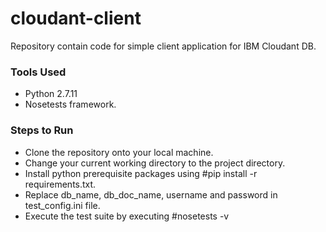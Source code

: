 # cloudant-client
Repository contain code for simple client application for IBM Cloudant DB.

### Tools Used
- Python 2.7.11
- Nosetests framework.

### Steps to Run

- Clone the repository onto your local machine.
- Change your current working directory to the project directory.
- Install python prerequisite packages using #pip install -r requirements.txt.
- Replace db_name, db_doc_name, username and password in test_config.ini file.
- Execute the test suite by executing #nosetests -v
